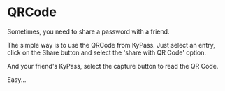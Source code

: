 # QRCode

Sometimes, you need to share a password with a friend.

The simple way is to use the QRCode from KyPass. Just select an entry, click on the Share button and select the 'share with QR Code' option.

And your friend's KyPass, select the capture button to read the QR Code.

Easy...

